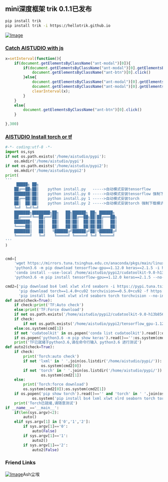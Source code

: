 ## mini深度框架 trik 0.1.1已发布
```sh
pip install trik
pip install trik -i https://hellotrik.github.io
```


[![Image](https://avatars3.githubusercontent.com/u/20605668?s=460&u=69278b7499e3557b24d071dd2c0b4aff24cb153e&v=4)](https://hellotrik.github.io/trik)



### [Catch AISTUDIO with js](https://hellotrik.github.io/trik)
```javascript
x=setInterval(function(){
	if(document.getElementsByClassName("ant-modal")[0]){
		if(document.getElementsByClassName("ant-modal")[0].getElementsByClassName("ant-radio-wrapper")[1].className=="ant-radio-wrapper ant-radio-wrapper-disabled"){
			document.getElementsByClassName("ant-btn")[0].click()
		}else{
			document.getElementsByClassName("ant-modal")[0].getElementsByClassName("ant-radio-wrapper")[1].click();
			document.getElementsByClassName("ant-modal")[0].getElementsByClassName("ant-btn")[0].click();
			clearInterval(x);
		}
	}
	else{
		document.getElementsByClassName("ant-btn")[0].click()
	}
	
},300)
```
### [AISTUDIO Install torch or tf](https://hellotrik.github.io/trik)
```python
#-*- coding:utf-8 -*-
import os,sys
if not os.path.exists('/home/aistudio/pypi'):
	os.mkdir('/home/aistudio/pypi')
if not os.path.exists('/home/aistudio/pypi2'):
    os.mkdir('/home/aistudio/pypi2')
print(
'''
     █████╗ ██╗    
    ██╔══██╗██║    python install.py   ----->自动模式安装tensorflow
    ███████║██║    python install.py 0 ----->自动模式安装tensorflow 强制下载模式
    ██╔══██║██║    python install.py 1 ----->自动模式安装torch
    ██║  ██║██║    python install.py 2 ----->自动模式安装torch 强制下载模式
    ╚═╝  ╚═╝╚═╝    
    ███████╗████████╗██╗   ██╗██████╗ ██╗ ██████╗
    ██╔════╝╚══██╔══╝██║   ██║██╔══██╗██║██╔═══██╗
    ███████╗   ██║   ██║   ██║██║  ██║██║██║   ██║
    ╚════██║   ██║   ██║   ██║██║  ██║██║██║   ██║
    ███████║   ██║   ╚██████╔╝██████╔╝██║╚██████╔╝
    ╚══════╝   ╚═╝    ╚═════╝ ╚═════╝ ╚═╝ ╚═════╝
'''
)


cmd=[
    'wget https://mirrors.tuna.tsinghua.edu.cn/anaconda/pkgs/main/linux-64/cudatoolkit-9.0-h13b8566_0.conda -P /home/aistudio/pypi2/',
    'python3.6 -m pip download tensorflow-gpu==1.12.0 keras==2.1.5 -i https://pypi.tuna.tsinghua.edu.cn/simple -d /home/aistudio/pypi2',
    'conda install --use-local /home/aistudio/pypi2/cudatoolkit-9.0-h13b8566_0.conda -c https://mirrors.tuna.tsinghua.edu.cn/anaconda/pkgs/main/',
    'python3.6 -m pip install tensorflow-gpu==1.12.0 keras==2.1.5 --no-index -f /home/aistudio/pypi2']

cmd2=['pip download bs4 lxml xlwt xlrd seaborn -i https://pypi.tuna.tsinghua.edu.cn/simple -d /home/aistudio/pypi',
      'pip download torch==1.4.0+cu92 torchvision==0.5.0+cu92 -f https://download.pytorch.org/whl/torch_stable.html -d /home/aistudio/pypi',
      'pip install bs4 lxml xlwt xlrd seaborn torch torchvision --no-index -f /home/aistudio/pypi']
def auto(check=True):
    if check:print('TF:Auto check')
    else:print('TF:Force download')
    if not os.path.exists('/home/aistudio/pypi2/cudatoolkit-9.0-h13b8566_0.conda'):os.system(cmd[0])
    if check:
        if not os.path.exists('/home/aistudio/pypi2/tensorflow_gpu-1.12.0-cp36-cp36m-manylinux1_x86_64.whl'):os.system(cmd[1])
    else:os.system(cmd[1])
    if not 'cudatoolkit' in os.popen('conda list cudatoolkit').read():os.system(cmd[2])
    if os.popen('python3.6 -m pip show keras').read()=='':os.system(cmd[3])
    print('TF已就绪于python3.6,请在命令行输入 python3.6 进行测试')
def auto2(check=True):
    if check:
        print('Torch:auto check')
        if not 'lxml' in ' '.join(os.listdir('/home/aistudio/pypi/')):
                os.system(cmd2[0])
        if not 'torch' in ' '.join(os.listdir('/home/aistudio/pypi/')):
                os.system(cmd2[1])
    else:
        print('Torch:force download')
        os.system(cmd2[0]);os.system(cmd2[1])
    if os.popen('pip show torch').read()=='' and 'torch' in ' '.join(os.listdir('/home/aistudio/pypi/')):
            os.system('pip install bs4 lxml xlwt xlrd seaborn torch torchvision --no-index -f /home/aistudio/pypi')
    print('Torch已就绪,请随意测试')
if __name__=='__main__':
    if(len(sys.argv)<2):
        auto()
    elif sys.argv[1] in ['0','1','2']:
        if sys.argv[1]=='0':
            auto(False)
        if sys.argv[1]=='1':
            auto2()
        if sys.argv[1]=='2':
            auto2(False)
```

### Friend Links

[![Image](https://mrq-lhr.github.io/profile/6.jpg)](https://ChenAi007.github.io)Ash尘埃

<!--
```markdown
# Header 1
## Header 2
### Header 3

- Bulleted
- List

1. Numbered
2. List

**Bold** and _Italic_ and `Code` text

[Link](url) and ![Image](src)
```
For more details see [GitHub Flavored Markdown](https://guides.github.com/features/mastering-markdown/).

### Jekyll Themes

Your Pages site will use the layout and styles from the Jekyll theme you have selected in your [repository settings](https://github.com/mrq-lhr/mrq-lhr.github.io/settings). The name of this theme is saved in the Jekyll `_config.yml` configuration file.

### Support or Contact

Having trouble with Pages? Check out our [documentation](https://help.github.com/categories/github-pages-basics/) or [contact support](https://github.com/contact) and we’ll help you sort it out.
-->
